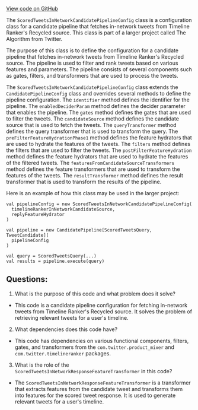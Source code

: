 [View code on GitHub](https://github.com/misbahsy/the-algorithm/home-mixer/server/src/main/scala/com/twitter/home_mixer/product/scored_tweets/candidate_pipeline/ScoredTweetsInNetworkCandidatePipelineConfig.scala)

The `ScoredTweetsInNetworkCandidatePipelineConfig` class is a configuration class for a candidate pipeline that fetches in-network tweets from Timeline Ranker's Recycled source. This class is part of a larger project called The Algorithm from Twitter. 

The purpose of this class is to define the configuration for a candidate pipeline that fetches in-network tweets from Timeline Ranker's Recycled source. The pipeline is used to filter and rank tweets based on various features and parameters. The pipeline consists of several components such as gates, filters, and transformers that are used to process the tweets.

The `ScoredTweetsInNetworkCandidatePipelineConfig` class extends the `CandidatePipelineConfig` class and overrides several methods to define the pipeline configuration. The `identifier` method defines the identifier for the pipeline. The `enabledDeciderParam` method defines the decider parameter that enables the pipeline. The `gates` method defines the gates that are used to filter the tweets. The `candidateSource` method defines the candidate source that is used to fetch the tweets. The `queryTransformer` method defines the query transformer that is used to transform the query. The `preFilterFeatureHydrationPhase1` method defines the feature hydrators that are used to hydrate the features of the tweets. The `filters` method defines the filters that are used to filter the tweets. The `postFilterFeatureHydration` method defines the feature hydrators that are used to hydrate the features of the filtered tweets. The `featuresFromCandidateSourceTransformers` method defines the feature transformers that are used to transform the features of the tweets. The `resultTransformer` method defines the result transformer that is used to transform the results of the pipeline.

Here is an example of how this class may be used in the larger project:

```
val pipelineConfig = new ScoredTweetsInNetworkCandidatePipelineConfig(
  timelineRankerInNetworkCandidateSource,
  replyFeatureHydrator
)

val pipeline = new CandidatePipeline[ScoredTweetsQuery, TweetCandidate](
  pipelineConfig
)

val query = ScoredTweetsQuery(...)
val results = pipeline.execute(query)
```
## Questions: 
 1. What is the purpose of this code and what problem does it solve? 
- This code is a candidate pipeline configuration for fetching in-network tweets from Timeline Ranker's Recycled source. It solves the problem of retrieving relevant tweets for a user's timeline.

2. What dependencies does this code have? 
- This code has dependencies on various functional components, filters, gates, and transformers from the `com.twitter.product_mixer` and `com.twitter.timelineranker` packages.

3. What is the role of the `ScoredTweetsInNetworkResponseFeatureTransformer` in this code? 
- The `ScoredTweetsInNetworkResponseFeatureTransformer` is a transformer that extracts features from the candidate tweet and transforms them into features for the scored tweet response. It is used to generate relevant tweets for a user's timeline.